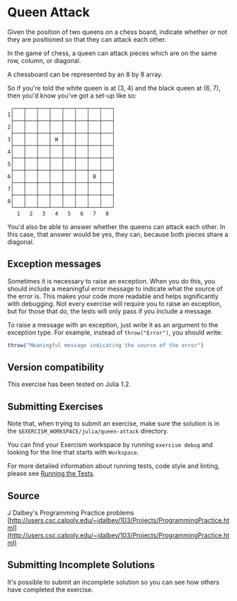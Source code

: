 # Queen Attack

Given the position of two queens on a chess board, indicate whether or not they
are positioned so that they can attack each other.

In the game of chess, a queen can attack pieces which are on the same
row, column, or diagonal.

A chessboard can be represented by an 8 by 8 array.

So if you're told the white queen is at (3, 4) and the black queen at
(6, 7), then you'd know you've got a set-up like so:

```text
 ┌───┬───┬───┬───┬───┬───┬───┬───┐
1│   │   │   │   │   │   │   │   │
 ├───┼───┼───┼───┼───┼───┼───┼───┤  
2│   │   │   │   │   │   │   │   │
 ├───┼───┼───┼───┼───┼───┼───┼───┤
3│   │   │   │ W │   │   │   │   │
 ├───┼───┼───┼───┼───┼───┼───┼───┤  
4│   │   │   │   │   │   │   │   │
 ├───┼───┼───┼───┼───┼───┼───┼───┤  
5│   │   │   │   │   │   │   │   │
 ├───┼───┼───┼───┼───┼───┼───┼───┤  
6│   │   │   │   │   │   │ B │   │
 ├───┼───┼───┼───┼───┼───┼───┼───┤  
7│   │   │   │   │   │   │   │   │
 ├───┼───┼───┼───┼───┼───┼───┼───┤  
8│   │   │   │   │   │   │   │   │
 └───┴───┴───┴───┴───┴───┴───┴───┘
   1   2   3   4   5   6   7   8

```




You'd also be able to answer whether the queens can attack each other.
In this case, that answer would be yes, they can, because both pieces
share a diagonal.

## Exception messages

Sometimes it is necessary to raise an exception. When you do this, you should include a meaningful error message to
indicate what the source of the error is. This makes your code more readable and helps significantly with debugging. Not
every exercise will require you to raise an exception, but for those that do, the tests will only pass if you include
a message.

To raise a message with an exception, just write it as an argument to the exception type. For example, instead of
`throw("Error")`, you should write:

```julia
throw("Meaningful message indicating the source of the error")
```
## Version compatibility
This exercise has been tested on Julia 1.2.

## Submitting Exercises

Note that, when trying to submit an exercise, make sure the solution is in the `$EXERCISM_WORKSPACE/julia/queen-attack` directory.

You can find your Exercism workspace by running `exercism debug` and looking for the line that starts with `Workspace`.

For more detailed information about running tests, code style and linting,
please see [Running the Tests](http://exercism.io/tracks/julia/tests).

## Source

J Dalbey's Programming Practice problems [http://users.csc.calpoly.edu/~jdalbey/103/Projects/ProgrammingPractice.html](http://users.csc.calpoly.edu/~jdalbey/103/Projects/ProgrammingPractice.html)

## Submitting Incomplete Solutions

It's possible to submit an incomplete solution so you can see how others have completed the exercise.
